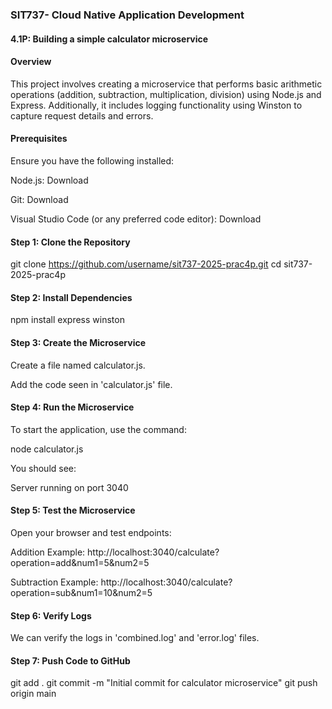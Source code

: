 
### SIT737- Cloud Native Application Development ####
#### 4.1P: Building a simple calculator microservice

#### Overview

This project involves creating a microservice that performs basic arithmetic operations (addition, subtraction, multiplication, division) using Node.js and Express. Additionally, it includes logging functionality using Winston to capture request details and errors.

#### Prerequisites

Ensure you have the following installed:

Node.js: Download

Git: Download

Visual Studio Code (or any preferred code editor): Download

#### Step 1: Clone the Repository

git clone https://github.com/username/sit737-2025-prac4p.git
cd sit737-2025-prac4p

#### Step 2: Install Dependencies

npm install express winston

#### Step 3: Create the Microservice

Create a file named calculator.js.

Add the code seen in 'calculator.js' file.

#### Step 4: Run the Microservice

To start the application, use the command:

node calculator.js

You should see:

Server running on port 3040

#### Step 5: Test the Microservice

Open your browser and test endpoints:

Addition Example: http://localhost:3040/calculate?operation=add&num1=5&num2=5

Subtraction Example: http://localhost:3040/calculate?operation=sub&num1=10&num2=5

#### Step 6: Verify Logs

We can verify the logs in 'combined.log' and 'error.log' files.

#### Step 7: Push Code to GitHub

git add .
git commit -m "Initial commit for calculator microservice"
git push origin main
